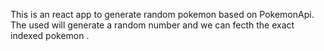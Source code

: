 This is an react app to generate random pokemon based on PokemonApi. The used will generate a random number and we can fecth the exact indexed pokemon .
